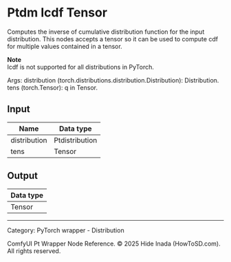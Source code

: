 # Ptdm Icdf Tensor
Computes the inverse of cumulative distribution function for the input distribution. This nodes accepts a tensor so it can be used to compute cdf for multiple values contained in a tensor.

**Note**  
Icdf is not supported for all distributions in PyTorch.

Args:
        distribution (torch.distributions.distribution.Distribution): Distribution.
        tens (torch.Tensor): q in Tensor.

## Input
| Name | Data type |
|---|---|
| distribution | Ptdistribution |
| tens | Tensor |

## Output
| Data type |
|---|
| Tensor |

<HR>
Category: PyTorch wrapper - Distribution

ComfyUI Pt Wrapper Node Reference. © 2025 Hide Inada (HowToSD.com). All rights reserved.
